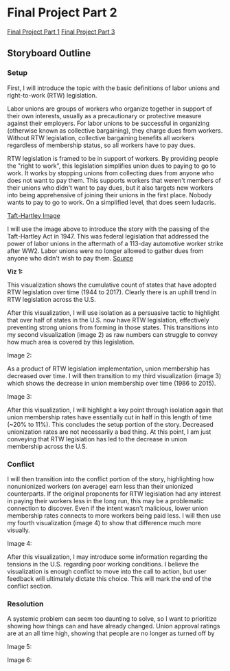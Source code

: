# Final Project Part 2

[Final Project Part 1](/RachelF-Portfolio/final_project_RachelFrederiksen.html)
[Final Project Part 3](/RachelF-Portfolio/final_project_3_RachelFrederiksen.html)

## Storyboard Outline

### Setup

First, I will introduce the topic with the basic definitions of labor unions and right-to-work (RTW) legislation. 

Labor unions are groups of workers who organize together in support of their own interests, usually as a precautionary or protective measure against their employers. For labor unions to be successful in organizing (otherwise known as collective bargaining), they charge dues from workers. Without RTW legislation, collective bargaining benefits all workers regardless of membership status, so all workers have to pay dues. 

RTW legislation is framed to be in support of workers. By providing people the "right to work", this legislation simplifies union dues to paying to go to work. It works by stopping unions from collecting dues from anyone who does not want to pay them. This supports workers that weren't members of their unions who didn't want to pay dues, but it also targets new workers into being apprehensive of joining their unions in the first place. Nobody wants to pay to go to work. On a simplified level, that does seem ludacris. 

[Taft-Hartley Image](https://images.unsplash.com/photo-1606408251833-883be0862848?ixlib=rb-1.2.1&ixid=MnwxMjA3fDB8MHxwaG90by1wYWdlfHx8fGVufDB8fHx8&auto=format&fit=crop&w=870&q=80)

I will use the image above to introduce the story with the passing of the Taft-Hartley Act in 1947. This was federal legislation that addressed the power of labor unions in the aftermath of a 113-day automotive worker strike after WW2. Labor unions were no longer allowed to gather dues from anyone who didn't wish to pay them. [Source](https://www.influencewatch.org/legislation/labor-management-relations-act-of-1947-taft-hartley-act/)

**Viz 1:** 
<div class="flourish-embed flourish-chart" data-src="visualisation/11373594"><script src="https://public.flourish.studio/resources/embed.js"></script></div>

This visualization shows the cumulative count of states that have adopted RTW legislation over time (1944 to 2017). Clearly there is an uphill trend in RTW legislation across the U.S. 

After this visualization, I will use isolation as a persuasive tactic to highlight that over half of states in the U.S. now have RTW legislation, effectively preventing strong unions from forming in those states. This transitions into my second visualization (image 2) as raw numbers can struggle to convey how much area is covered by this legislation.

Image 2: 
<div class="flourish-embed flourish-map" data-src="visualisation/11372048"><script src="https://public.flourish.studio/resources/embed.js"></script></div>

As a product of RTW legislation implementation, union membership has decreased over time. I will then transition to my third visualization (image 3) which shows the decrease in union membership over time (1986 to 2015). 

Image 3: 
<div class="flourish-embed flourish-chart" data-src="visualisation/11373936"><script src="https://public.flourish.studio/resources/embed.js"></script></div>

After this visualization, I will highlight a key point through isolation again that union membership rates have essentially cut in half in this length of time (~20% to 11%). This concludes the setup portion of the story. Decreased unionization rates are not necessarily a bad thing. At this point, I am just conveying that RTW legislation has led to the decrease in union membership across the U.S. 

### Conflict

I will then transition into the conflict portion of the story, highlighting how nonunionized workers (on average) earn less than their unionized counterparts. If the original proponents for RTW legislation had any interest in paying their workers less in the long run, this may be a problematic connection to discover. Even if the intent wasn't malicious, lower union membership rates connects to more workers being paid less. I will then use my fourth visualization (image 4) to show that difference much more visually.

Image 4: 
<div class="flourish-embed flourish-chart" data-src="visualisation/11374068"><script src="https://public.flourish.studio/resources/embed.js"></script></div>

After this visualization, I may introduce some information regarding the tensions in the U.S. regarding poor working conditions. I believe the visualization is enough conflict to move into the call to action, but user feedback will ultimately dictate this choice. This will mark the end of the conflict section.

### Resolution

A systemic problem can seem too daunting to solve, so I want to prioritize showing how things can and have already changed. Union approval ratings are at an all time high, showing that people are no longer as turned off by 

Image 5: 
<div class="flourish-embed flourish-chart" data-src="visualisation/11373153"><script src="https://public.flourish.studio/resources/embed.js"></script></div>

Image 6:
<div class="flourish-embed flourish-chart" data-src="visualisation/11373393"><script src="https://public.flourish.studio/resources/embed.js"></script></div>
